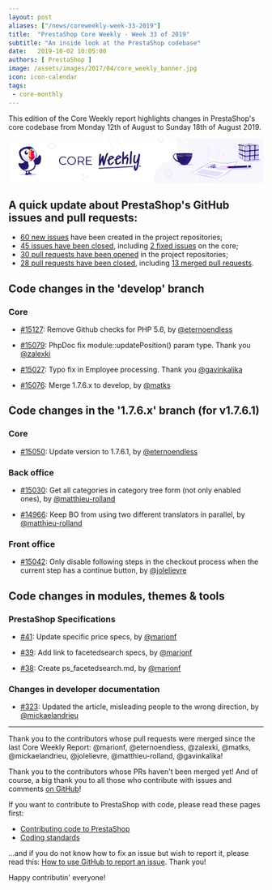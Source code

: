 ```yaml
---
layout: post
aliases: ["/news/coreweekly-week-33-2019"]
title:  "PrestaShop Core Weekly - Week 33 of 2019"
subtitle: "An inside look at the PrestaShop codebase"
date:   2019-10-02 10:05:00
authors: [ PrestaShop ]
image: /assets/images/2017/04/core_weekly_banner.jpg
icon: icon-calendar
tags:
 - core-monthly
---
```


This edition of the Core Weekly report highlights changes in PrestaShop's core codebase from Monday 12th of August to Sunday 18th of August 2019.

![Core Weekly banner](/assets/images/2018/12/banner-core-weekly.jpg)

## A quick update about PrestaShop's GitHub issues and pull requests:

- [60 new issues](https://github.com/search?q=org%3APrestaShop+is%3Apublic++-repo%3Aprestashop%2Fprestashop.github.io++is%3Aissue+created%3A2019-08-12..2019-08-18) have been created in the project repositories;
- [45 issues have been closed](https://github.com/search?q=org%3APrestaShop+is%3Apublic++-repo%3Aprestashop%2Fprestashop.github.io++is%3Aissue+closed%3A2019-08-12..2019-08-18), including [2 fixed issues](https://github.com/search?q=org%3APrestaShop+is%3Apublic++-repo%3Aprestashop%2Fprestashop.github.io++is%3Aissue+label%3Afixed+closed%3A2019-08-12..2019-08-18) on the core;
- [30 pull requests have been opened](https://github.com/search?q=org%3APrestaShop+is%3Apublic++-repo%3Aprestashop%2Fprestashop.github.io++is%3Apr+created%3A2019-08-12..2019-08-18) in the project repositories;
- [28 pull requests have been closed](https://github.com/search?q=org%3APrestaShop+is%3Apublic++-repo%3Aprestashop%2Fprestashop.github.io++is%3Apr+closed%3A2019-08-12..2019-08-18), including [13 merged pull requests](https://github.com/search?q=org%3APrestaShop+is%3Apublic++-repo%3Aprestashop%2Fprestashop.github.io++is%3Apr+merged%3A2019-08-12..2019-08-18).
        

## Code changes in the 'develop' branch

### Core

* [#15127](https://github.com/PrestaShop/PrestaShop/pull/15127): Remove Github checks for PHP 5.6, by [@eternoendless](https://github.com/eternoendless)

* [#15079](https://github.com/PrestaShop/PrestaShop/pull/15079): PhpDoc fix module::updatePosition() param type. Thank you [@zalexki](https://github.com/zalexki)

* [#15027](https://github.com/PrestaShop/PrestaShop/pull/15027): Typo fix in Employee processing. Thank you [@gavinkalika](https://github.com/gavinkalika)

* [#15076](https://github.com/PrestaShop/PrestaShop/pull/15076): Merge 1.7.6.x to develop, by [@matks](https://github.com/matks)

## Code changes in the '1.7.6.x' branch (for v1.7.6.1)

### Core

* [#15050](https://github.com/PrestaShop/PrestaShop/pull/15050): Update version to 1.7.6.1, by [@eternoendless](https://github.com/eternoendless)

### Back office

* [#15030](https://github.com/PrestaShop/PrestaShop/pull/15030): Get all categories in category tree form (not only enabled ones), by [@matthieu-rolland](https://github.com/matthieu-rolland)

* [#14966](https://github.com/PrestaShop/PrestaShop/pull/14966): Keep BO from using two different translators in parallel, by [@matthieu-rolland](https://github.com/matthieu-rolland)

### Front office

* [#15042](https://github.com/PrestaShop/PrestaShop/pull/15042): Only disable following steps in the checkout process when the current step has a continue button, by [@jolelievre](https://github.com/jolelievre)

## Code changes in modules, themes & tools

### PrestaShop Specifications

* [#41](https://github.com/PrestaShop/prestashop-specs/pull/41): Update specific price specs, by [@marionf](https://github.com/marionf)

* [#39](https://github.com/PrestaShop/prestashop-specs/pull/39): Add link to facetedsearch specs, by [@marionf](https://github.com/marionf)

* [#38](https://github.com/PrestaShop/prestashop-specs/pull/38): Create ps_facetedsearch.md, by [@marionf](https://github.com/marionf)

### Changes in developer documentation

* [#323](https://github.com/PrestaShop/docs/pull/323): Updated the article, misleading people to the wrong direction, by [@mickaelandrieu](https://github.com/mickaelandrieu)

<hr />

Thank you to the contributors whose pull requests were merged since the last Core Weekly Report: @marionf, @eternoendless, @zalexki, @matks, @mickaelandrieu, @jolelievre, @matthieu-rolland, @gavinkalika!

Thank you to the contributors whose PRs haven't been merged yet! And of course, a big thank you to all those who contribute with issues and comments [on GitHub](https://github.com/PrestaShop/PrestaShop)!

If you want to contribute to PrestaShop with code, please read these pages first:

 * [Contributing code to PrestaShop](https://devdocs.prestashop.com/1.7/contribute/contribution-guidelines/)
 * [Coding standards](https://devdocs.prestashop.com/1.7/development/coding-standards/)

...and if you do not know how to fix an issue but wish to report it, please read this: [How to use GitHub to report an issue](https://devdocs.prestashop.com/1.7/contribute/contribute-reporting-issues/). Thank you!

Happy contributin' everyone!

